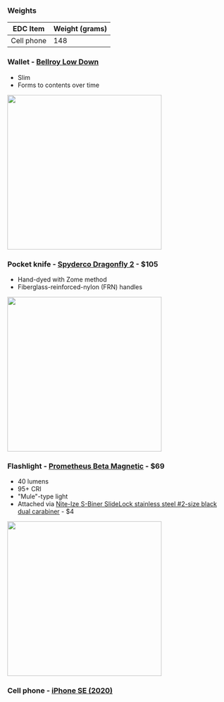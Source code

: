 ### Weights

|EDC Item|Weight (grams)|
|---|---|
|Cell phone|148|

### Wallet - [Bellroy Low Down](https://web.archive.org/web/20170706115623/https://bellroy.com/products/low-down-wallet/default/black)
* Slim
* Forms to contents over time  
<img src="https://github.com/ast96/edc/assets/20477698/68ebfa42-eaf5-4eb3-96e7-39ba2e3b5ebf" width="350" />

### Pocket knife - [Spyderco Dragonfly 2](https://www.spyderco.com/catalog/details/C28ZFGR2/1056) - $105
* Hand-dyed with Zome method
* Fiberglass-reinforced-nylon (FRN) handles  
<img src="https://github.com/ast96/edc/assets/20477698/188dd253-4187-41f7-a9d9-b15108db04ee" width="350" />

### Flashlight - [Prometheus Beta Magnetic](https://darksucks.com/products/beta-magnetic) - $69
* 40 lumens
* 95+ CRI
* "Mule"-type light
* Attached via [Nite-Ize S-Biner SlideLock stainless steel #2-size black dual carabiner](https://niteize.com/s-biner-slidelock-stainless-steel#color=32&size=61&inner_qty=17) - $4  
<img src="https://github.com/ast96/edc/assets/20477698/576b92c4-1c3e-467c-8d80-9c22f7f5ac90" width="350" />

### Cell phone - [iPhone SE (2020)](https://support.apple.com/kb/SP820?locale=en_US)
